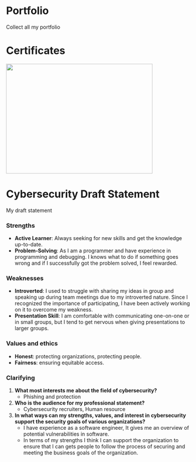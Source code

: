 # Portfolio
Collect all my portfolio

# Certificates
  <img src="Certificates/GoogleCybersecurity.png" height="300" width="400"/> 

# Cybersecurity Draft Statement
My draft statement

### Strengths

- **Active Learner**: Always seeking for new skills and get the knowledge up-to-date.
- **Problem-Solving**: As I am a programmer and have experience in programming and debugging. I knows what to do if something goes wrong and if I successfully got the problem solved, I feel rewarded.

### Weaknesses

- **Introverted**: I used to struggle with sharing my ideas in group and speaking up during team meetings due to my introverted nature. Since I recognized the importance of participating, I have been actively working on it to overcome my weakness.
- **Presentation Skill**: I am comfortable with communicating one-on-one or in small groups, but I tend to get nervous when giving presentations to larger groups.

### Values and ethics

- **Honest**: protecting organizations, protecting people.
- **Fairness**: ensuring equitable access.

### Clarifying

1. **What most interests me about the field of cybersecurity?**
     - Phishing and protection
2. **Who is the audience for my professional statement?**
     - Cybersecurity recruiters, Human resource
3. **In what ways can my strengths, values, and interest in cybersecurity support the security goals of various organizations?**
     - I have experience as a software engineer, It gives me an overview of potential vulnerabilities in software. 
     - In terms of my strengths I think I can support the organization to ensure that I can gets people to follow the process of securing and meeting the business goals of the organization.
